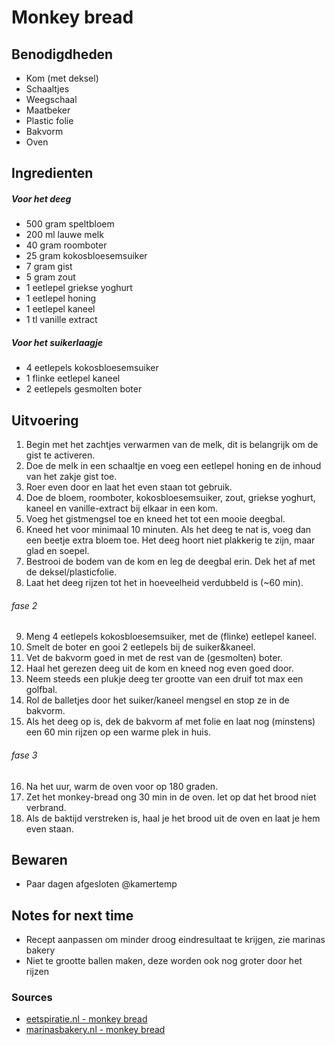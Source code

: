 # Monkey bread


## Benodigdheden

* Kom (met deksel)
* Schaaltjes
* Weegschaal
* Maatbeker
* Plastic folie
* Bakvorm
* Oven

## Ingredienten

##### Voor het deeg

* 500 gram speltbloem
* 200 ml lauwe melk
* 40 gram roomboter
* 25 gram kokosbloesemsuiker
* 7 gram gist
* 5 gram zout
* 1 eetlepel griekse yoghurt
* 1 eetlepel honing
* 1 eetlepel kaneel
* 1 tl vanille extract

##### Voor het suikerlaagje

* 4 eetlepels kokosbloesemsuiker
* 1 flinke eetlepel kaneel
* 2 eetlepels gesmolten boter

## Uitvoering

1. Begin met het zachtjes verwarmen van de melk, dit is belangrijk om de gist te activeren.
2. Doe de melk in een schaaltje en voeg een eetlepel honing en de inhoud van het zakje gist toe.
3. Roer even door en laat het even staan tot gebruik.
4. Doe de bloem, roomboter, kokosbloesemsuiker, zout, griekse yoghurt, kaneel en vanille-extract bij elkaar in een kom.
5. Voeg het gistmengsel toe en kneed het tot een mooie deegbal.
6. Kneed het voor minimaal 10 minuten.  Als het deeg te nat is, voeg dan een beetje extra bloem toe. Het deeg hoort niet plakkerig te zijn, maar glad en soepel.
7. Bestrooi de bodem van de kom en leg de deegbal erin. Dek het af met de deksel/plasticfolie.
8. Laat het deeg rijzen tot het in hoeveelheid verdubbeld is (\~60 min).

###### fase 2

9. Meng 4 eetlepels kokosbloesemsuiker, met de (flinke) eetlepel kaneel.
10. Smelt de boter en gooi 2 eetlepels bij de suiker&kaneel.
11. Vet de bakvorm goed in met de rest van de (gesmolten) boter.
12. Haal het gerezen deeg uit de kom en kneed nog even goed door.
13. Neem steeds een plukje deeg ter grootte van een druif tot max een golfbal.
14. Rol de balletjes door het suiker/kaneel mengsel en stop ze in de bakvorm.
15. Als het deeg op is, dek de bakvorm af met folie en laat nog (minstens) een 60 min rijzen op een warme plek in huis.

###### fase 3

16. Na het uur, warm de oven voor op 180 graden.
17. Zet het monkey-bread ong 30 min in de oven. let op dat het brood niet verbrand.
18. Als de baktijd verstreken is, haal je het brood uit de oven en laat je hem even staan.


## Bewaren

* Paar dagen afgesloten @kamertemp

## Notes for next time

* Recept aanpassen om minder droog eindresultaat te krijgen, zie marinas bakery
* Niet te grootte ballen maken, deze worden ook nog groter door het rijzen

### Sources
* [eetspiratie.nl - monkey bread](https://www.eetspiratie.nl/monkey-bread-zoet-plukbrood/)
* [marinasbakery.nl - monkey bread](https://www.marinasbakery.nl/recepten/zoet-bakken/overig-recepten-zoet/monkey-bread/)
